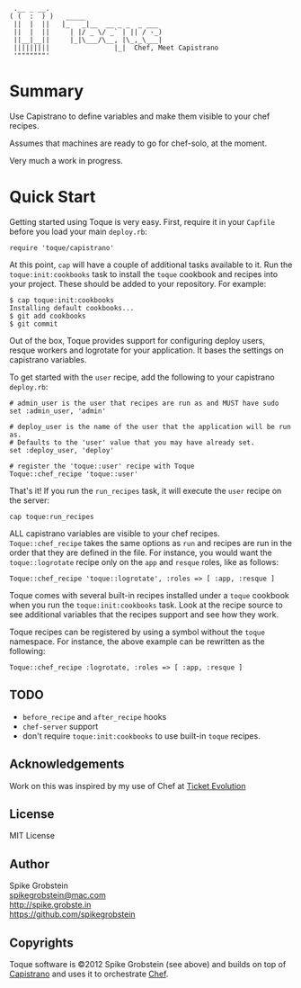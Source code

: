      .__ _ __.   
    ( (  :  ) )   _____                   
     ||  |  ||   |_   _|__  __ _ _  _ ___ 
     ||  |  ||     | |/ _ \/ _` | || / -_)
     ||__|__||     |_|\___/\__, |\_,_\___|
     |||||||||                |_|  Chef, Meet Capistrano
     '"""""""'

# Summary

Use Capistrano to define variables and make them visible to your chef recipes.

Assumes that machines are ready to go for chef-solo, at the moment.

Very much a work in progress.

# Quick Start

Getting started using Toque is very easy. First, require it in your `Capfile` before you load your main `deploy.rb`:

    require 'toque/capistrano'

At this point, `cap` will have a couple of additional tasks available to it. Run the `toque:init:cookbooks` task to install the `toque` cookbook and recipes into your project. These should be added to your repository. For example:

    $ cap toque:init:cookbooks
    Installing default cookbooks...
    $ git add cookbooks
    $ git commit
    
Out of the box, Toque provides support for configuring deploy users, resque workers and logrotate for your application. It bases the settings on capistrano variables.

To get started with the `user` recipe, add the following to your capistrano `deploy.rb`:

    # admin_user is the user that recipes are run as and MUST have sudo
    set :admin_user, 'admin'
    
    # deploy_user is the name of the user that the application will be run as.
    # Defaults to the 'user' value that you may have already set.
    set :deploy_user, 'deploy'
    
    # register the 'toque::user' recipe with Toque
    Toque::chef_recipe 'toque::user'
    
That's it! If you run the `run_recipes` task, it will execute the `user` recipe on the server:

    cap toque:run_recipes

ALL capistrano variables are visible to your chef recipes. `Toque::chef_recipe` takes the same options as `run` and recipes are run in the order that they are defined in the file. For instance, you would want the `toque::logrotate` recipe only on the `app` and `resque` roles, like as follows:

    Toque::chef_recipe 'toque::logrotate', :roles => [ :app, :resque ]

Toque comes with several built-in recipes installed under a `toque` cookbook when you run the `toque:init:cookbooks` task. Look at the recipe source to see additional variables that the recipes support and see how they work.

Toque recipes can be registered by using a symbol without the `toque` namespace. For instance, the above example can be rewritten as the following:

    Toque::chef_recipe :logrotate, :roles => [ :app, :resque ]
    
## TODO

 * `before_recipe` and `after_recipe` hooks
 * `chef-server` support
 * don't require `toque:init:cookbooks` to use built-in `toque` recipes.

## Acknowledgements

Work on this was inspired by my use of Chef at [Ticket Evolution](http://www.ticketevolution.com)

## License

MIT License

## Author

Spike Grobstein   
spikegrobstein@mac.com   
http://spike.grobste.in   
https://github.com/spikegrobstein   

## Copyrights

Toque software is &copy;2012 Spike Grobstein (see above) and builds on top of [Capistrano](https://github.com/capistrano/capistrano) and uses it to orchestrate [Chef](http://www.opscode.com).